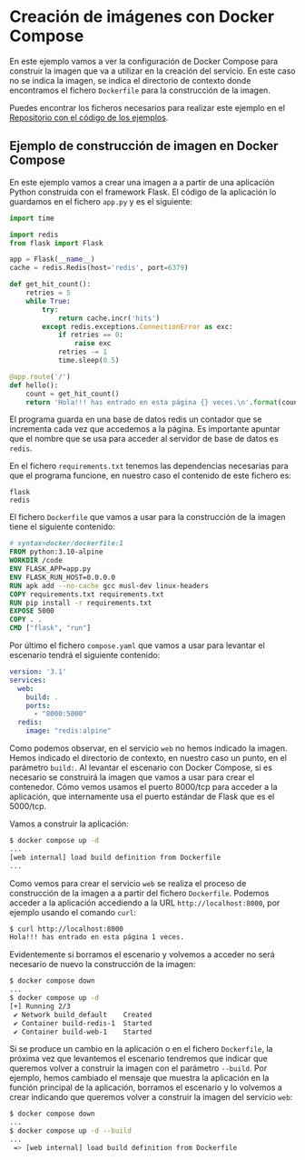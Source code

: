 # Creación de imágenes con Docker Compose

En este ejemplo vamos a ver la configuración de Docker Compose para construir la imagen que va a utilizar en la creación del servicio. En este caso no se indica la imagen, se indica el directorio de contexto donde encontramos el fichero `Dockerfile` para la construcción de la imagen.

Puedes encontrar los ficheros necesarios para realizar este ejemplo en el [Repositorio con el código de los ejemplos](https://github.com/josedom24/ejemplos_curso_docker_ow).

## Ejemplo de construcción de imagen en Docker Compose

En este ejemplo vamos a crear una imagen a a partir de una aplicación Python construida con el framework Flask. El código de la aplicación lo guardamos en el fichero `app.py` y es el siguiente:

```python
import time

import redis
from flask import Flask

app = Flask(__name__)
cache = redis.Redis(host='redis', port=6379)

def get_hit_count():
    retries = 5
    while True:
        try:
            return cache.incr('hits')
        except redis.exceptions.ConnectionError as exc:
            if retries == 0:
                raise exc
            retries -= 1
            time.sleep(0.5)

@app.route('/')
def hello():
    count = get_hit_count()
    return 'Hola!!! has entrado en esta página {} veces.\n'.format(count)
```

El programa guarda en una base de datos redis un contador que se incrementa cada vez que accedemos a la página. Es importante apuntar que el nombre que se usa para acceder al servidor de base de datos es `redis`.

En el fichero `requirements.txt` tenemos las dependencias necesarias para que el programa funcione, en nuestro caso el contenido de este fichero es:

```
flask
redis
```

El fichero `Dockerfile` que vamos a usar para la construcción de la imagen tiene el siguiente contenido:

```Dockerfile
# syntax=docker/dockerfile:1
FROM python:3.10-alpine
WORKDIR /code
ENV FLASK_APP=app.py
ENV FLASK_RUN_HOST=0.0.0.0
RUN apk add --no-cache gcc musl-dev linux-headers
COPY requirements.txt requirements.txt
RUN pip install -r requirements.txt
EXPOSE 5000
COPY . .
CMD ["flask", "run"]
```

Por último el fichero `compose.yaml` que vamos a usar para levantar el escenario tendrá el siguiente contenido:

```yaml
version: '3.1'
services:
  web:
    build: .
    ports:
      - "8000:5000"
  redis:
    image: "redis:alpine"
```

Como podemos observar, en el servicio `web` no hemos indicado la imagen. Hemos indicado el directorio de contexto, en nuestro caso un punto, en el parámetro `build:`. Al levantar el escenario con Docker Compose, si es necesario se construirá la imagen que vamos a usar para crear el contenedor. Cómo vemos usamos el puerto 8000/tcp para acceder a la aplicación, que internamente usa el puerto estándar de Flask que es el 5000/tcp.

Vamos a construir la aplicación:

```bash
$ docker compose up -d
...
[web internal] load build definition from Dockerfile
...
```

Como vemos para crear el servicio `web` se realiza el proceso de construcción de la imagen a a partir del fichero `Dockerfile`. Podemos acceder a la aplicación accediendo a la URL `http://localhost:8000`, por ejemplo usando el comando `curl`:

```bash
$ curl http://localhost:8000
Hola!!! has entrado en esta página 1 veces.
```

Evidentemente si borramos el escenario y volvemos a acceder no será necesario de nuevo la construcción de la imagen:

```bash
$ docker compose down
...
$ docker compose up -d
[+] Running 2/3
 ✔ Network build_default    Created 
 ✔ Container build-redis-1  Started 
 ✔ Container build-web-1    Started                         
```

Si se produce un cambio en la aplicación o en el fichero `Dockerfile`, la próxima vez que levantemos el escenario tendremos que indicar que queremos volver a construir la imagen con el parámetro `--build`. Por ejemplo, hemos cambiado el mensaje que muestra la aplicación en la función principal de la aplicación, borramos el escenario y lo volvemos a crear indicando que queremos volver a construir la imagen del servicio `web`:

```bash
$ docker compose down
...
$ docker compose up -d --build 
...
 => [web internal] load build definition from Dockerfile       
```



